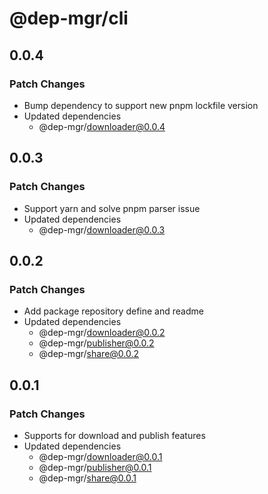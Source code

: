 # @dep-mgr/cli

## 0.0.4

### Patch Changes

- Bump dependency to support new pnpm lockfile version
- Updated dependencies
  - @dep-mgr/downloader@0.0.4

## 0.0.3

### Patch Changes

- Support yarn and solve pnpm parser issue
- Updated dependencies
  - @dep-mgr/downloader@0.0.3

## 0.0.2

### Patch Changes

- Add package repository define and readme
- Updated dependencies
  - @dep-mgr/downloader@0.0.2
  - @dep-mgr/publisher@0.0.2
  - @dep-mgr/share@0.0.2

## 0.0.1

### Patch Changes

- Supports for download and publish features
- Updated dependencies
  - @dep-mgr/downloader@0.0.1
  - @dep-mgr/publisher@0.0.1
  - @dep-mgr/share@0.0.1
